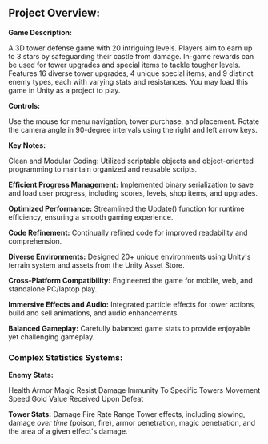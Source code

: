 ## Project Overview: ##

**Game Description:**

A 3D tower defense game with 20 intriguing levels.
Players aim to earn up to 3 stars by safeguarding their castle from damage.
In-game rewards can be used for tower upgrades and special items to tackle tougher levels.
Features 16 diverse tower upgrades, 4 unique special items, and 9 distinct enemy types, each with varying stats and resistances.
You may load this game in Unity as a project to play.

**Controls:**

Use the mouse for menu navigation, tower purchase, and placement.
Rotate the camera angle in 90-degree intervals using the right and left arrow keys.

**Key Notes:**

Clean and Modular Coding:
Utilized scriptable objects and object-oriented programming to maintain organized and reusable scripts.

**Efficient Progress Management:**
Implemented binary serialization to save and load user progress, including scores, levels, shop items, and upgrades.

**Optimized Performance:**
Streamlined the Update() function for runtime efficiency, ensuring a smooth gaming experience.

**Code Refinement:**
Continually refined code for improved readability and comprehension.

**Diverse Environments:**
Designed 20+ unique environments using Unity's terrain system and assets from the Unity Asset Store.

**Cross-Platform Compatibility:**
Engineered the game for mobile, web, and standalone PC/laptop play.

**Immersive Effects and Audio:**
Integrated particle effects for tower actions, build and sell animations, and audio enhancements.

**Balanced Gameplay:**
Carefully balanced game stats to provide enjoyable yet challenging gameplay.

### Complex Statistics Systems:

**Enemy Stats:**

Health
Armor
Magic Resist
Damage
Immunity To Specific Towers
Movement Speed
Gold Value Received Upon Defeat

**Tower Stats:**
Damage
Fire Rate
Range
Tower effects, including slowing, damage *over time* (poison, fire), armor penetration, magic penetration, and the area of a given effect's damage.
